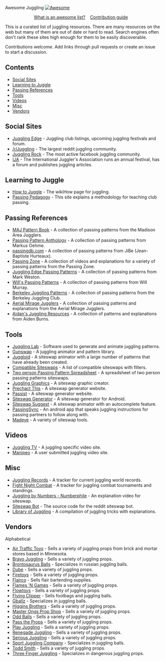 Awesome Juggling [![Awesome](https://awesome.re/badge.svg)](https://awesome.re)

<p align="center">
	<a href="awesome.md">What is an awesome list?</a>&nbsp;&nbsp;&nbsp;
	<a href="contributing.md">Contribution guide</a>&nbsp;&nbsp;&nbsp;
</p>

This is a curated list of juggling resources.  There are many resources on the web but many of them are out of date or hard to read.  Search engines often don't rank these sites high enough for them to be easily discoverable. 

Contributions welcome. Add links through pull requests or create an issue to start a discussion.
<br>

## Contents

- [Social Sites](#social-sites)
- [Learning to Juggle](#learning-to-juggle)
- [Passing References](#passing-references)
- [Tools](#tools)
- [Videos](#videos)
- [Misc](#misc)
- [Vendors](#vendors)

## Social Sites
- [Juggling Edge](https://www.jugglingedge.com/clublistings.php) - Juggling club listings, upcoming juggling festivals and forum.
- [/r/Juggling](https://www.reddit.com/r/juggling/) - The largest reddit juggling community.
- [Juggling Rock](https://www.facebook.com/groups/JugglingRock/) - The most active facebook juggling community.
- [IJA](https://www.juggle.org/) - The International Juggler's Association runs an annual festival, has a forum and publishes juggling articles.

## Learning to Juggle
- [How to Juggle](https://www.wikihow.com/Juggle) - The wikiHow page for juggling.
- [Passing Pedagogy](http://passingpedagogy.com/) - This site explains a methodology for teaching club passing.

## Passing References
- [MAJ Pattern Book](https://madjugglers.com/majpatternbook) - A  collection of passing patterns from the Madison Area Jugglers.
- [Passing Pattern Anthology](https://jonglieren-jena.de/ppa/ppa.html) -  A collection of passing patterns from Markus Oehme.
- [passingdb.com](https://www.passingdb.com/index.php) - A collection of passing patterns from JiBe (Jean-Baptiste Hurteaux).
- [Passing Zone](https://passing.zone/) - A collection of videos and explanations for a variety of passing patterns from the Passing Zone.
- [Juggling Edge Passing Patterns](http://www.jugglingedge.com/pdf/PassingPatternsAug06.pdf) - A collection of passing patterns from Mark Weston.
- [Will's Passing Patterns](http://web.csulb.edu/~wmurray/jugglingArticles/WillPatterns.pdf) - A collection of passing patterns from Will Murray.
- [Berkeley Juggling Patterns](https://berkeleyjuggling.org/juggling-patterns/) - A collection of passing patterns from the Berkeley Juggling Club.
- [Aerial Mirage Jugglers](http://www.gnerds.com/juggle/) - A collection of passing patterns and explanations from the Aerial Mirage Jugglers.
- [Aidan's Juggling Resources](http://www.juggle.me.uk/passing/) - A collection of patterns and explanations from Aiden Burns.

## Tools
- [Juggling Lab](https://jugglinglab.org/) - Software used to generate and animate juggling patterns.
- [Gunswap](http://www.gunswap.co/about) - A juggling animator and pattern library.
- [Juggloid](http://juggloid.com/) - A siteswap animator with a large number of patterns that have already been created.
- [Compatible Siteswaps](https://www.cs.cmu.edu/~ckaestne/siteswaps.xhtml) - A list of compatible siteswaps with filters.
- [Two person Passing Pattern Spreadsheet](https://drive.google.com/file/d/0B26BTNBYVjFqdW9mWUgteDZYT00/view?ths=true) - A spreadsheet of two person passing patterns siteswaps.
- [Juggling Graphics](https://juggling.graphics/) - A siteswap graphic creator.
- [Prechact This](http://www.prechacthis.org/) - A siteswap generator website.
- [Passist](https://passist.org/) - A siteswap generator website.
- [Siteswap Generator](https://play.google.com/store/apps/details?id=namlit.siteswapgenerator&hl=gsw) - A siteswap generator for Android.
- [Siteswap Suggest](http://joshmermelstein.com/juggle-suggest/) - A siteswap animator with an autocomplete feature.
- [PassingSync](https://play.google.com/store/apps/details?id=edu.cmu.mastersofflyingobjects.passingsync) - An android app that speaks juggling instructions for passing partners to follow along with.
- [Madeye](http://madeye.org/juggling/) - A variety of siteswap tools.

## Videos
- [Juggling TV](http://juggling.tv/) - A juggling specific video site.
- [Manipeo](http://manipeo.com/) - A user submitted juggling video site.

## Misc
- [Juggling Records](https://www.juggling-records.com/) - A tracker for current juggling world records.
- [Fight Night Combat](http://www.fightnightcombat.com/index.html) - A tracker for juggling combat tournaments and standings.
- [Juggling by Numbers - Numberphile](https://www.youtube.com/watch?time_continue=99&v=7dwgusHjA0Y) - An explanation video for siteswap.
- [Siteswap Bot](https://github.com/loganstafman/siteswap-bot) - The source code for the reddit siteswap bot.
- [Library of Juggling](https://www.libraryofjuggling.com/) - A compilation of juggling tricks with explanations.

## Vendors
Alphabetical

- [Air Traffic Toys](http://airtraffictoys.com/) - Sells a variety of juggling props from brick and mortar stores based in Minnesota.
- [Bravo Juggling](http://www.bravojuggling.com/) - Sells a variety of juggling props.
- [Brontosaurus Balls](http://brontosaurusballs.com/) - Specializes in russian juggling balls.
- [Dube](https://www.dube.com/) - Sells a variety of juggling props.
- [Firetoys](https://www.firetoys.com/) - Sells a variety of juggling props.
- [Flairco](http://www.flairco.com/welcome.cfm) - Sells flair bartending supplies.
- [Flames 'N Games](https://flamesngames.co.uk/) - Sells a variety of juggling props.
- [Flowtoys](https://flowtoys.com/) - Sells a variety of juggling props.
- [Flying Clipper](https://www.flyingclipper.com/) - Sells footbags and juggling balls.
- [Gballz](https://gballz.com/) - Specializes in juggling balls.
- [Higgins Brothers](http://higginsbrothers.com/en/) - Sells a variety of juggling props.
- [Master Ongs Prop Shop](http://www.masterongspropshop.com/) - Sells a variety of juggling props.
- [Odd Balls](https://www.oddballs.co.uk/) - Sells a variety of juggling props.
- [Pass the Props](http://passtheprops.com/) - Sells a variety of juggling props.
- [Play Juggling](https://www.playjuggling.com/en/) - Sells a variety of juggling props.
- [Renegade Juggling](https://www.renegadejuggling.com/) - Sells a variety of juggling props.
- [Serious Juggling](http://www.seriousjuggling.com/) - Sells a variety of juggling props.
- [Sport Juggling Company](http://sportjugglingco.com/) - Specializes in juggling balls.
- [Todd Smith](http://toddsmith.com/) - Sells a variety of juggling props.
- [Three Finger Juggling](https://threefingerjuggling.com/) - Specializes in dangerous juggling props.



